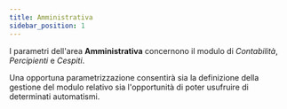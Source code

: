 ```yaml
---
title: Amministrativa
sidebar_position: 1
---
```


I parametri dell'area **Amministrativa** concernono il modulo di *Contabilità*, *Percipienti* e *Cespiti*.

Una opportuna parametrizzazione consentirà sia la definizione della gestione del modulo relativo sia l'opportunità di poter usufruire di determinati automatismi.